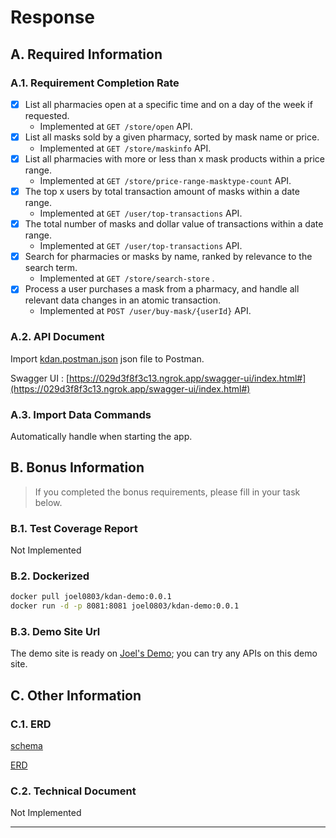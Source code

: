 # Response
## A. Required Information
### A.1. Requirement Completion Rate
- [x] List all pharmacies open at a specific time and on a day of the week if requested.
  - Implemented at `GET /store/open` API.
- [x] List all masks sold by a given pharmacy, sorted by mask name or price.
  - Implemented at `GET /store/maskinfo` API.
- [x] List all pharmacies with more or less than x mask products within a price range.
  - Implemented at `GET /store/price-range-masktype-count` API.
- [x] The top x users by total transaction amount of masks within a date range.
  - Implemented at `GET /user/top-transactions` API.
- [x] The total number of masks and dollar value of transactions within a date range.
  - Implemented at `GET /user/top-transactions` API.
- [x] Search for pharmacies or masks by name, ranked by relevance to the search term.
  - Implemented at `GET /store/search-store` .
- [x] Process a user purchases a mask from a pharmacy, and handle all relevant data changes in an atomic transaction.
  - Implemented at `POST /user/buy-mask/{userId}` API.
  
### A.2. API Document
Import [kdan.postman.json](./kdan.postman.json) json file to Postman.

Swagger UI : [https://029d3f8f3c13.ngrok.app/swagger-ui/index.html#](https://029d3f8f3c13.ngrok.app/swagger-ui/index.html#)

### A.3. Import Data Commands
Automatically handle when starting the app.

## B. Bonus Information

>  If you completed the bonus requirements, please fill in your task below.
### B.1. Test Coverage Report
Not Implemented

### B.2. Dockerized

```bash
docker pull joel0803/kdan-demo:0.0.1
docker run -d -p 8081:8081 joel0803/kdan-demo:0.0.1
```

### B.3. Demo Site Url
The demo site is ready on [Joel's Demo](https://029d3f8f3c13.ngrok.app); you can try any APIs on this demo site.

## C. Other Information

### C.1. ERD
[schema](./kdan-schema.sql)

[ERD](./ERD.jpg)

### C.2. Technical Document
Not Implemented

- --
